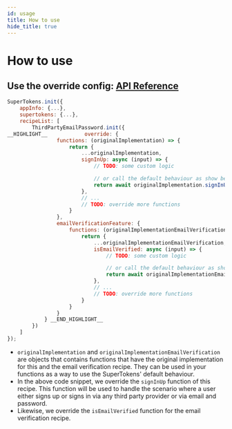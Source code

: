```yaml
---
id: usage
title: How to use
hide_title: true
---
```


# How to use

## Use the override config: [API Reference](/docs/nodejs/thirdpartyemailpassword/override/functions)

<!--DOCUSAURUS_CODE_TABS-->
<!--ReactJS-->
```js
SuperTokens.init({
    appInfo: {...},
    supertokens: {...},
    recipeList: [
        ThirdPartyEmailPassword.init({
__HIGHLIGHT__            override: {
                functions: (originalImplementation) => {
                    return {
                        ...originalImplementation,
                        signInUp: async (input) => {
                            // TODO: some custom logic

                            // or call the default behaviour as show below
                            return await originalImplementation.signInUp(input);
                        },
                        // ...
                        // TODO: override more functions
                    }
                },
                emailVerificationFeature: {
                    functions: (originalImplementationEmailVerification) => {
                        return {
                            ...originalImplementationEmailVerification,
                            isEmailVerified: async (input) => {
                                // TODO: some custom logic

                                // or call the default behaviour as show below
                                return await originalImplementationEmailVerification.isEmailVerified(input);
                            },
                            // ...
                            // TODO: override more functions
                        }
                    }
                }
            } __END_HIGHLIGHT__
        })
    ]
});
```
<!--END_DOCUSAURUS_CODE_TABS-->

- `originalImplementation` and `originalImplementationEmailVerification` are objects that contains functions that have the original implementation for this and the email verification recipe. They can be used in your functions as a way to use the SuperTokens' default behaviour.
- In the above code snippet, we override the `signInUp` function of this recipe. This function will be used to handle the scenario where a user either signs up or signs in via any third party provider or via email and password.
- Likewise, we override the `isEmailVerified` function for the email verification recipe.